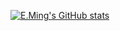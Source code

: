 [![E.Ming's GitHub stats](https://github-readme-stats.vercel.app/api?username=huoyiming&show_icons=true)](https://github.com/huoyiming)
